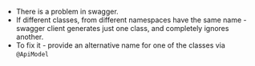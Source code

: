 * There is a problem in swagger.
* If different classes, from different namespaces have the same name - swagger client generates just one class, and completely ignores another.
* To fix it - provide an alternative name for one of the classes via `@ApiModel`
